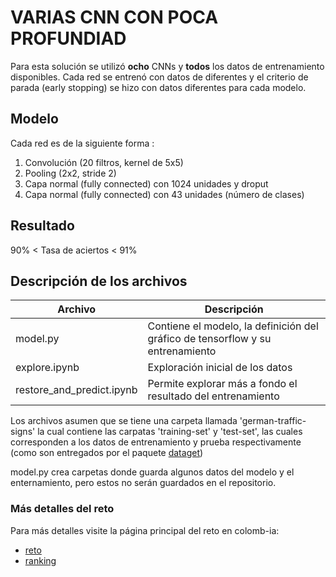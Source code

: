 # VARIAS CNN CON POCA PROFUNDIAD
Para esta solución se utilizó **ocho** CNNs y **todos** los datos de entrenamiento 
disponibles. Cada red se entrenó con datos de diferentes y el criterio de parada (early stopping) 
se hizo con datos diferentes para cada modelo.

## Modelo
Cada red es de la siguiente forma :
1. Convolución (20 filtros, kernel de 5x5)
2. Pooling (2x2, stride 2)
3. Capa normal (fully connected) con 1024 unidades y droput
4. Capa normal (fully connected) con 43 unidades (número de clases)
  
    
## Resultado

90% < Tasa de aciertos < 91%

## Descripción de los archivos

| Archivo | Descripción|
| - | - |
| model.py | Contiene el modelo, la definición del gráfico de tensorflow y su entrenamiento |
| explore.ipynb | Exploración inicial de los datos |
| restore_and_predict.ipynb | Permite explorar más a fondo el resultado del entrenamiento | 

Los archivos asumen que se tiene una carpeta llamada 'german-traffic-signs' la cual contiene 
las carpatas 'training-set' y 'test-set', las cuales corresponden a los datos de entrenamiento 
y prueba respectivamente (como son entregados por el paquete [dataget](https://github.com/cgarciae/dataget))

model.py crea carpetas donde guarda algunos datos del modelo y el enternamiento, pero estos no 
serán guardados en el repositorio.

### Más detalles del reto 
Para más detalles visite la página principal del reto en colomb-ia:
* [reto](https://github.com/colomb-ia/supervised-avanzado-german-traffic-signs)
* [ranking](https://github.com/colomb-ia/supervised-avanzado-german-traffic-signs/blob/master/ranking.md)

    


